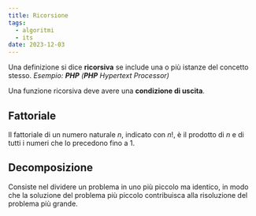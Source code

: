 ```yaml
---
title: Ricorsione
tags:
  - algoritmi
  - its
date: 2023-12-03
---
```

Una definizione si dice **ricorsiva** se include una o più istanze del concetto stesso.
*Esempio: **PHP** (**PHP** Hypertext Processor)*

Una funzione ricorsiva deve avere una **condizione di uscita**.

## Fattoriale

Il fattoriale di un numero naturale $n$, indicato con $n$!, è il prodotto di $n$ e di tutti i numeri che lo precedono fino a 1.

## Decomposizione

Consiste nel dividere un problema in uno più piccolo ma identico, in modo che la soluzione del problema più piccolo contribuisca alla risoluzione del problema più grande.
